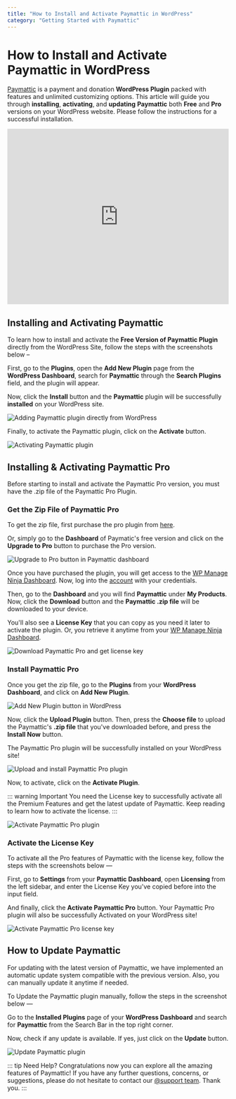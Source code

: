 ```yaml
---
title: "How to Install and Activate Paymattic in WordPress"
category: "Getting Started with Paymattic"
---
```


# How to Install and Activate Paymattic in WordPress

[Paymattic](https://paymattic.com/) is a payment and donation **WordPress Plugin** packed with features and unlimited customizing options. This article will guide you through **installing**, **activating**, and **updating** **Paymattic** both **Free** and **Pro** versions on your WordPress website. Please follow the instructions for a successful installation.

<iframe width="100%" height="400" src="https://www.youtube.com/embed/YlRDCpov8wY?list=PLXpD0vT4thWH80g5e9wYnoBMgEqUXbr53" frameborder="0" allow="accelerometer; autoplay; clipboard-write; encrypted-media; gyroscope; picture-in-picture" allowfullscreen></iframe>

## Installing and Activating Paymattic 

To learn how to install and activate the **Free Version of Paymattic Plugin** directly from the WordPress Site, follow the steps with the screenshots below –

First, go to the **Plugins**, open the **Add New Plugin** page from the **WordPress Dashboard**, search for **Paymattic** through the **Search Plugins** field, and the plugin will appear.

Now, click the **Install** button and the **Paymattic** plugin will be successfully **installed** on your WordPress site.

![Adding Paymattic plugin directly from WordPress](/images/getting-started-with-paymattic/how-to-install-and-activate-paymattic-in-wordpress/Adding-Paymattic-plugin-directly-from-WordPress-scaled.webp)

Finally, to activate the Paymattic plugin, click on the **Activate** button.

![Activating Paymattic plugin](/images/getting-started-with-paymattic/how-to-install-and-activate-paymattic-in-wordpress/Activate-button-scaled.webp)

## Installing & Activating Paymattic Pro 

Before starting to install and activate the Paymattic Pro version, you must have the .zip file of the Paymattic Pro Plugin.

### Get the Zip File of Paymattic Pro 

To get the zip file, first purchase the pro plugin from [here](https://paymattic.com/pricing/).

Or, simply go to the **Dashboard** of Paymatic's free version and click on the **Upgrade to Pro** button to purchase the Pro version.

![Upgrade to Pro button in Paymattic dashboard](/images/getting-started-with-paymattic/how-to-install-and-activate-paymattic-in-wordpress/Upgrade-to-Pro-button-scaled.webp)

Once you have purchased the plugin, you will get access to the [WP Manage Ninja Dashboard](https://wpmanageninja.com/). Now, log into the [account](https://wpmanageninja.com/account/dashboard/) with your credentials.

Then, go to the **Dashboard** and you will find **Paymattic** under **My Products**.
Now, click the **Download** button and the **Paymattic .zip file** will be downloaded to your device.

You'll also see a **License Key** that you can copy as you need it later to activate the plugin.
Or, you retrieve it anytime from your [WP Manage Ninja Dashboard](https://wpmanageninja.com/).

![Download Paymattic Pro and get license key](/images/getting-started-with-paymattic/how-to-install-and-activate-paymattic-in-wordpress/Get-the-Zip-file-and-license-key.webp)

### Install Paymattic Pro

Once you get the zip file, go to the **Plugins** from your **WordPress Dashboard**, and click on **Add New Plugin**.

![Add New Plugin button in WordPress](/images/getting-started-with-paymattic/how-to-install-and-activate-paymattic-in-wordpress/Add-New-Plugin-button-from-Plugins-page-scaled.webp)

Now, click the **Upload Plugin** button. Then, press the **Choose file** to upload the Paymattic's **.zip file** that you've downloaded before, and press the **Install Now** button.

The Paymattic Pro plugin will be successfully installed on your WordPress site!

![Upload and install Paymattic Pro plugin](/images/getting-started-with-paymattic/how-to-install-and-activate-paymattic-in-wordpress/Upload-plugin-choose-file-install-now-scaled.webp)

Now, to activate, click on the **Activate Plugin**.

::: warning Important
You need the License key to successfully activate all the Premium Features and get the latest update of Paymattic. Keep reading to learn how to activate the license.
:::

![Activate Paymattic Pro plugin](/images/getting-started-with-paymattic/how-to-install-and-activate-paymattic-in-wordpress/Activate-Plugin-button.webp)

### Activate the License Key

To activate all the Pro features of Paymattic with the license key, follow the steps with the screenshots below —

First, go to **Settings** from your **Paymattic Dashboard**, open **Licensing** from the left sidebar, and enter the License Key you've copied before into the input field.

And finally, click the **Activate Paymattic Pro** button. Your Paymattic Pro plugin will also be successfully Activated on your WordPress site!

![Activate Paymattic Pro license key](/images/getting-started-with-paymattic/how-to-install-and-activate-paymattic-in-wordpress/Activate-License-Key-scaled.webp)

## How to Update Paymattic

For updating with the latest version of Paymattic, we have implemented an automatic update system compatible with the previous version. Also, you can manually update it anytime if needed.

To Update the Paymattic plugin manually, follow the steps in the screenshot below —

Go to the **Installed Plugins** page of your **WordPress Dashboard** and search for **Paymattic** from the Search Bar in the top right corner.

Now, check if any update is available. If yes, just click on the **Update** button.

![Update Paymattic plugin](/images/getting-started-with-paymattic/how-to-install-and-activate-paymattic-in-wordpress/Update-option-of-Paymattic-scaled.webp)

::: tip Need Help?
Congratulations now you can explore all the amazing features of Paymattic!
If you have any further questions, concerns, or suggestions, please do not hesitate to contact our [@support team](https://wpmanageninja.com/support-tickets/). Thank you.
:::